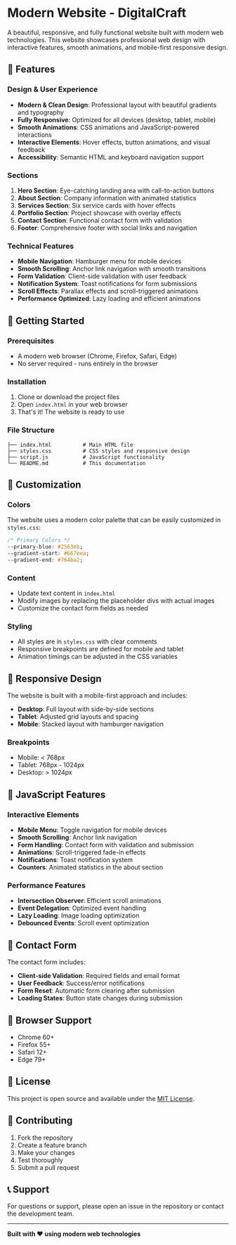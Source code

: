 # Modern Website - DigitalCraft

A beautiful, responsive, and fully functional website built with modern web technologies. This website showcases professional web design with interactive features, smooth animations, and mobile-first responsive design.

## 🌟 Features

### Design & User Experience
- **Modern & Clean Design**: Professional layout with beautiful gradients and typography
- **Fully Responsive**: Optimized for all devices (desktop, tablet, mobile)
- **Smooth Animations**: CSS animations and JavaScript-powered interactions
- **Interactive Elements**: Hover effects, button animations, and visual feedback
- **Accessibility**: Semantic HTML and keyboard navigation support

### Sections
1. **Hero Section**: Eye-catching landing area with call-to-action buttons
2. **About Section**: Company information with animated statistics
3. **Services Section**: Six service cards with hover effects
4. **Portfolio Section**: Project showcase with overlay effects
5. **Contact Section**: Functional contact form with validation
6. **Footer**: Comprehensive footer with social links and navigation

### Technical Features
- **Mobile Navigation**: Hamburger menu for mobile devices
- **Smooth Scrolling**: Anchor link navigation with smooth transitions
- **Form Validation**: Client-side validation with user feedback
- **Notification System**: Toast notifications for form submissions
- **Scroll Effects**: Parallax effects and scroll-triggered animations
- **Performance Optimized**: Lazy loading and efficient animations

## 🚀 Getting Started

### Prerequisites
- A modern web browser (Chrome, Firefox, Safari, Edge)
- No server required - runs entirely in the browser

### Installation
1. Clone or download the project files
2. Open `index.html` in your web browser
3. That's it! The website is ready to use

### File Structure
```
├── index.html          # Main HTML file
├── styles.css          # CSS styles and responsive design
├── script.js           # JavaScript functionality
└── README.md           # This documentation
```

## 🎨 Customization

### Colors
The website uses a modern color palette that can be easily customized in `styles.css`:

```css
/* Primary Colors */
--primary-blue: #2563eb;
--gradient-start: #667eea;
--gradient-end: #764ba2;
```

### Content
- Update text content in `index.html`
- Modify images by replacing the placeholder divs with actual images
- Customize the contact form fields as needed

### Styling
- All styles are in `styles.css` with clear comments
- Responsive breakpoints are defined for mobile and tablet
- Animation timings can be adjusted in the CSS variables

## 📱 Responsive Design

The website is built with a mobile-first approach and includes:

- **Desktop**: Full layout with side-by-side sections
- **Tablet**: Adjusted grid layouts and spacing
- **Mobile**: Stacked layout with hamburger navigation

### Breakpoints
- Mobile: < 768px
- Tablet: 768px - 1024px
- Desktop: > 1024px

## 🔧 JavaScript Features

### Interactive Elements
- **Mobile Menu**: Toggle navigation for mobile devices
- **Smooth Scrolling**: Anchor link navigation
- **Form Handling**: Contact form with validation and submission
- **Animations**: Scroll-triggered fade-in effects
- **Notifications**: Toast notification system
- **Counters**: Animated statistics in the about section

### Performance Features
- **Intersection Observer**: Efficient scroll animations
- **Event Delegation**: Optimized event handling
- **Lazy Loading**: Image loading optimization
- **Debounced Events**: Scroll event optimization

## 📧 Contact Form

The contact form includes:
- **Client-side Validation**: Required fields and email format
- **User Feedback**: Success/error notifications
- **Form Reset**: Automatic form clearing after submission
- **Loading States**: Button state changes during submission

## 🎯 Browser Support

- Chrome 60+
- Firefox 55+
- Safari 12+
- Edge 79+

## 📄 License

This project is open source and available under the [MIT License](LICENSE).

## 🤝 Contributing

1. Fork the repository
2. Create a feature branch
3. Make your changes
4. Test thoroughly
5. Submit a pull request

## 📞 Support

For questions or support, please open an issue in the repository or contact the development team.

---

**Built with ❤️ using modern web technologies**